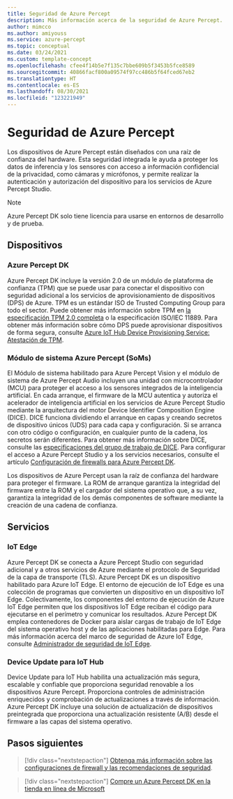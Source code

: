 ```yaml
---
title: Seguridad de Azure Percept
description: Más información acerca de la seguridad de Azure Percept.
author: mimcco
ms.author: amiyouss
ms.service: azure-percept
ms.topic: conceptual
ms.date: 03/24/2021
ms.custom: template-concept
ms.openlocfilehash: cfee4f14b5e7f135c7bbe609b5f3453b5fce8589
ms.sourcegitcommit: 40866facf800a09574f97cc486b5f64fced67eb2
ms.translationtype: HT
ms.contentlocale: es-ES
ms.lasthandoff: 08/30/2021
ms.locfileid: "123221949"
---
```

# <a name="azure-percept-security"></a>Seguridad de Azure Percept

Los dispositivos de Azure Percept están diseñados con una raíz de confianza del hardware. Esta seguridad integrada le ayuda a proteger los datos de inferencia y los sensores con acceso a información confidencial de la privacidad, como cámaras y micrófonos, y permite realizar la autenticación y autorización del dispositivo para los servicios de Azure Percept Studio.

> [!NOTE]
> Azure Percept DK solo tiene licencia para usarse en entornos de desarrollo y de prueba.

## <a name="devices"></a>Dispositivos

### <a name="azure-percept-dk"></a>Azure Percept DK

Azure Percept DK incluye la versión 2.0 de un módulo de plataforma de confianza (TPM) que se puede usar para conectar el dispositivo con seguridad adicional a los servicios de aprovisionamiento de dispositivos (DPS) de Azure. TPM es un estándar ISO de Trusted Computing Group para todo el sector. Puede obtener más información sobre TPM en [la especificación TPM 2.0 completa](https://trustedcomputinggroup.org/resource/tpm-library-specification/) o la especificación ISO/IEC 11889. Para obtener más información sobre cómo DPS puede aprovisionar dispositivos de forma segura, consulte [Azure IoT Hub Device Provisioning Service: Atestación de TPM](../iot-dps/concepts-tpm-attestation.md).

### <a name="azure-percept-system-on-modules-soms"></a>Módulo de sistema Azure Percept (SoMs)

El Módulo de sistema habilitado para Azure Percept Vision y el módulo de sistema de Azure Percept Audio incluyen una unidad con microcontrolador (MCU) para proteger el acceso a los sensores integrados de la inteligencia artificial. En cada arranque, el firmware de la MCU autentica y autoriza el acelerador de inteligencia artificial en los servicios de Azure Percept Studio mediante la arquitectura del motor Device Identifier Composition Engine (DICE). DICE funciona dividiendo el arranque en capas y creando secretos de dispositivo únicos (UDS) para cada capa y configuración. Si se arranca con otro código o configuración, en cualquier punto de la cadena, los secretos serán diferentes. Para obtener más información sobre DICE, consulte las [especificaciones del grupo de trabajo de DICE](https://trustedcomputinggroup.org/work-groups/dice-architectures/). Para configurar el acceso a Azure Percept Studio y a los servicios necesarios, consulte el artículo [Configuración de firewalls para Azure Percept DK](concept-security-configuration.md).

Los dispositivos de Azure Percept usan la raíz de confianza del hardware para proteger el firmware. La ROM de arranque garantiza la integridad del firmware entre la ROM y el cargador del sistema operativo que, a su vez, garantiza la integridad de los demás componentes de software mediante la creación de una cadena de confianza.

## <a name="services"></a>Servicios

### <a name="iot-edge"></a>IoT Edge

Azure Percept DK se conecta a Azure Percept Studio con seguridad adicional y a otros servicios de Azure mediante el protocolo de Seguridad de la capa de transporte (TLS). Azure Percept DK es un dispositivo habilitado para Azure IoT Edge. El entorno de ejecución de IoT Edge es una colección de programas que convierten un dispositivo en un dispositivo IoT Edge. Colectivamente, los componentes del entorno de ejecución de Azure IoT Edge permiten que los dispositivos IoT Edge reciban el código para ejecutarse en el perímetro y comunicar los resultados. Azure Percept DK emplea contenedores de Docker para aislar cargas de trabajo de IoT Edge del sistema operativo host y de las aplicaciones habilitadas para Edge. Para más información acerca del marco de seguridad de Azure IoT Edge, consulte [Administrador de seguridad de IoT Edge](../iot-edge/iot-edge-security-manager.md).

### <a name="device-update-for-iot-hub"></a>Device Update para IoT Hub

Device Update para IoT Hub habilita una actualización más segura, escalable y confiable que proporciona seguridad renovable a los dispositivos Azure Percept. Proporciona controles de administración enriquecidos y comprobación de actualizaciones a través de información. Azure Percept DK incluye una solución de actualización de dispositivos preintegrada que proporciona una actualización resistente (A/B) desde el firmware a las capas del sistema operativo.

## <a name="next-steps"></a>Pasos siguientes

> [!div class="nextstepaction"]
> [Obtenga más información sobre las configuraciones de firewall y las recomendaciones de seguridad](concept-security-configuration.md).

> [!div class="nextstepaction"]
> [Compre un Azure Percept DK en la tienda en línea de Microsoft](https://go.microsoft.com/fwlink/p/?LinkId=2155270)
